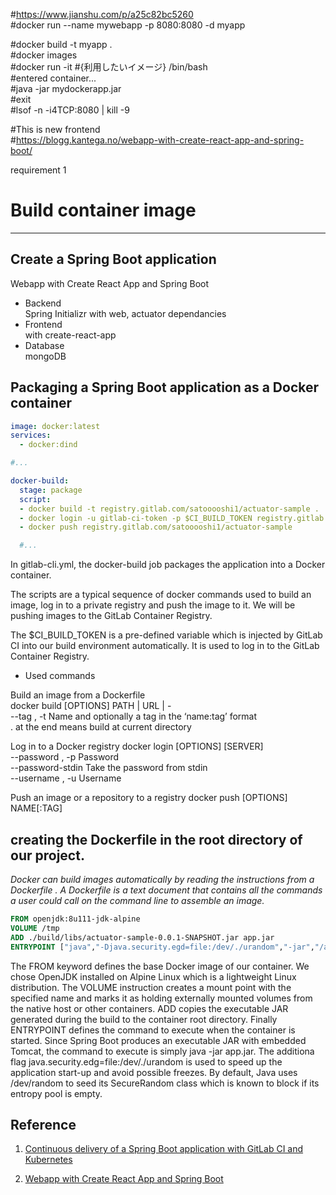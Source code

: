#https://www.jianshu.com/p/a25c82bc5260  
#docker run --name mywebapp -p 8080:8080 -d myapp  

#docker build -t myapp .  
#docker images  
#docker run -it #{利用したいイメージ} /bin/bash  
#entered container...  
#java -jar mydockerapp.jar  
#exit  
#lsof -n -i4TCP:8080 | kill -9  

#This is new frontend  
#https://blogg.kantega.no/webapp-with-create-react-app-and-spring-boot/




requirement 1
# Build container image
----------------

## Create a Spring Boot application  

Webapp with Create React App and Spring Boot

- Backend  
 Spring Initializr with web, actuator dependancies
- Frontend   
    with create-react-app
- Database  
    mongoDB




## Packaging a Spring Boot application as a Docker container

```yml 
image: docker:latest
services:
  - docker:dind

#...

docker-build:
  stage: package
  script:
  - docker build -t registry.gitlab.com/satooooshi1/actuator-sample .
  - docker login -u gitlab-ci-token -p $CI_BUILD_TOKEN registry.gitlab.com
  - docker push registry.gitlab.com/satooooshi1/actuator-sample

  #...

  ```

  In gitlab-cli.yml, the docker-build job packages the application into a Docker container.

The scripts are a typical sequence of docker commands used to build an image, log in to a private registry and push the image to it. We will be pushing images to the GitLab Container Registry.

The $CI_BUILD_TOKEN is a pre-defined variable which is injected by GitLab CI into our build environment automatically. It is used to log in to the GitLab Container Registry.

- Used commands  

Build an image from a Dockerfile  
docker build [OPTIONS] PATH | URL | -  
--tag , -t		Name and optionally a tag in the ‘name:tag’ format  
. at the end means build at current directory  

Log in to a Docker registry
docker login [OPTIONS] [SERVER]  
--password , -p		Password  
--password-stdin		Take the password from stdin  
--username , -u		Username  

Push an image or a repository to a registry
docker push [OPTIONS] NAME[:TAG]




## creating the Dockerfile in the root directory of our project.
 *Docker can build images automatically by reading the instructions from a Dockerfile . A Dockerfile is a text document that contains all the commands a user could call on the command line to assemble an image.*
```Dockerfile
FROM openjdk:8u111-jdk-alpine
VOLUME /tmp
ADD ./build/libs/actuator-sample-0.0.1-SNAPSHOT.jar app.jar
ENTRYPOINT ["java","-Djava.security.egd=file:/dev/./urandom","-jar","/app.jar"]
```  


The FROM keyword defines the base Docker image of our container. We chose OpenJDK installed on Alpine Linux which is a lightweight Linux distribution. The VOLUME instruction creates a mount point with the specified name and marks it as holding externally mounted volumes from the native host or other containers. ADD copies the executable JAR generated during the build to the container root directory. Finally ENTRYPOINT defines the command to execute when the container is started. Since Spring Boot produces an executable JAR with embedded Tomcat, the command to execute is simply java -jar app.jar. The additiona flag java.security.edg=file:/dev/./urandom is used to speed up the application start-up and avoid possible freezes. By default, Java uses /dev/random to seed its SecureRandom class which is known to block if its entropy pool is empty.



## Reference
1. [Continuous delivery of a Spring Boot application with GitLab CI and Kubernetes](https://blogg.kantega.no/webapp-with-create-react-app-and-spring-boot/) 

2. [Webapp with Create React App and Spring Boot](https://about.gitlab.com/2016/12/14/continuous-delivery-of-a-spring-boot-application-with-gitlab-ci-and-kubernetes/)